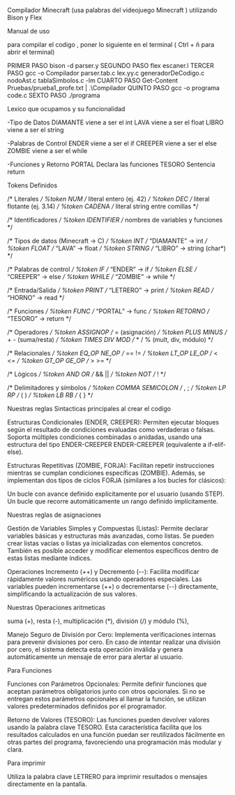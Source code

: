 Compilador Minecraft (usa palabras del videojuego Minecraft ) utilizando Bison y Flex

Manual de uso 

para compilar el codigo , poner lo siguiente en el terminal ( Ctrl + ñ  para abrir el terminal) 

PRIMER PASO     bison -d parser.y
SEGUNDO PASO    flex escaner.l
TERCER PASO     gcc -o Compilador parser.tab.c lex.yy.c generadorDeCodigo.c nodoAst.c tablaSimbolos.c -lm
CUARTO PASO     Get-Content Pruebas/prueba1_profe.txt | .\Compilador 
QUINTO PASO     gcc -o programa code.c
SEXTO PASO      ./programa



Lexico que ocupamos y su funcionalidad   


-Tipo de Datos
DIAMANTE	viene a ser el     int
LAVA		viene a ser el     float
LIBRO	  	viene a ser el     string

-Palabras de Control
ENDER	   	viene a ser el    if
CREEPER     viene a ser el    else
ZOMBIE	   	viene a ser el    while

-Funciones y Retorno
PORTAL      Declara las funciones
TESORO	    Sentencia return



Tokens Definidos 

/* Literales */
%token <ival> NUM           /* literal entero (ej. 42) */
%token <fval> DEC           /* literal flotante (ej. 3.14) */
%token <sval> CADENA        /* literal string entre comillas */

/* Identificadores */
%token <sval> IDENTIFIER    /* nombres de variables y funciones */

/* Tipos de datos (Minecraft → C) */
%token INT                   /* “DIAMANTE” → int */
%token FLOAT                 /* “LAVA”     → float */
%token STRING                /* “LIBRO”    → string (char*) */

/* Palabras de control */
%token IF                    /* “ENDER”    → if */
%token ELSE                  /* “CREEPER”  → else */
%token WHILE                 /* “ZOMBIE”   → while */

/* Entrada/Salida */
%token PRINT                 /* “LETRERO”  → print */
%token READ                  /* “HORNO”    → read */

/* Funciones */
%token FUNC                  /* “PORTAL”   → func */
%token RETORNO               /* “TESORO”   → return */

/* Operadores */
%token ASSIGNOP              /* =  (asignación) */
%token PLUS MINUS            /* +  - (suma/resta) */
%token TIMES DIV MOD         /* *  /  % (mult, div, módulo) */

/* Relacionales */
%token EQ_OP NE_OP           /* ==  != */
%token LT_OP LE_OP           /* <   <= */
%token GT_OP GE_OP           /* >   >= */

/* Lógicos */
%token AND OR                /* &&  || */
%token NOT                   /* ! */

/* Delimitadores y símbolos */
%token COMMA SEMICOLON       /* ,  ; */
%token LP RP                 /* (  ) */
%token LB RB                 /* {  } */


Nuestras reglas Sintacticas principales al crear el codigo 

Estructuras Condicionales (ENDER, CREEPER):
  Permiten ejecutar bloques según el resultado de condiciones evaluadas como verdaderas o falsas. Soporta múltiples condiciones combinadas o anidadas, usando una estructura del tipo ENDER-CREEPER ENDER-CREEPER (equivalente a if-elif-else).

Estructuras Repetitivas (ZOMBIE, FORJA):
  Facilitan repetir instrucciones mientras se cumplan condiciones específicas (ZOMBIE). Además, se implementan dos tipos de ciclos FORJA (similares a los bucles for clásicos):

   Un bucle con avance definido explícitamente por el usuario (usando STEP).
   Un bucle que recorre automáticamente un rango definido implícitamente.

Nuestras reglas de asignaciones

Gestión de Variables Simples y Compuestas (Listas):
  Permite declarar variables básicas y estructuras más avanzadas, como listas. Se pueden crear listas vacías o listas ya inicializadas con elementos concretos. También es posible acceder y modificar elementos específicos dentro de estas listas mediante índices.

Operaciones Incremento (++) y Decremento (--):
  Facilita modificar rápidamente valores numéricos usando operadores especiales. Las variables pueden incrementarse (++) o decrementarse (--) directamente, simplificando la actualización de sus valores.


Nuestras Operaciones aritmeticas 

 suma (+), resta (-), multiplicación (*), división (/) y módulo (%), 

Manejo Seguro de División por Cero:
Implementa verificaciones internas para prevenir divisiones por cero. En caso de intentar realizar una división por cero, el sistema detecta esta operación inválida y genera automáticamente un mensaje de error para alertar al usuario.

Para Funciones 

Funciones con Parámetros Opcionales:
  Permite definir funciones que aceptan parámetros obligatorios junto con otros opcionales. Si no se entregan estos parámetros opcionales al llamar la función, se utilizan valores predeterminados definidos por el programador.

Retorno de Valores (TESORO):
  Las funciones pueden devolver valores usando la palabra clave TESORO. Esta característica facilita que los resultados calculados en una función puedan ser reutilizados fácilmente en otras partes del programa, favoreciendo una programación más modular y clara.

Para imprimir

Utiliza la palabra clave LETRERO para imprimir resultados o mensajes directamente en la pantalla. 




